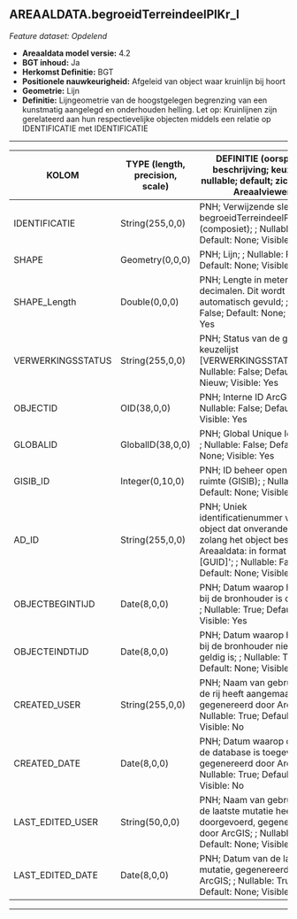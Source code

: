 ## AREAALDATA.begroeidTerreindeelPlKr_l

*Feature dataset: Opdelend*


* __Areaaldata model versie:__ 4.2
* __BGT inhoud:__ Ja
* __Herkomst Definitie:__ BGT
* __Positionele nauwkeurigheid:__ Afgeleid van object waar kruinlijn bij hoort
* __Geometrie:__ Lijn
* __Definitie:__  Lijngeometrie van de hoogstgelegen begrenzing van een kunstmatig aangelegd en onderhouden helling. Let op: Kruinlijnen zijn gerelateerd aan hun respectievelijke objecten middels een relatie op IDENTIFICATIE met IDENTIFICATIE

***

|__KOLOM__                          |__TYPE (length, precision, scale)__             |__DEFINITIE__ (oorsprong; beschrijving; keuzelijst; nullable; default; zichtbaar in Areaalviewer)|
|------                          	|----          	                                 |-----    |
|IDENTIFICATIE                      |String(255,0,0)                                 |PNH; Verwijzende sleutel naar begroeidTerreindeelPlantvak_v (composiet); ; Nullable: True; Default: None; Visible: No|
|SHAPE                              |Geometry(0,0,0)                                 |PNH; Lijn; ; Nullable: False; Default: None; Visible: Yes|
|SHAPE_Length                       |Double(0,0,0)                                   |PNH; Lengte in meters, 5 decimalen. Dit wordt automatisch gevuld; ; Nullable: False; Default: None; Visible: Yes|
|VERWERKINGSSTATUS                  |String(255,0,0)                                 |PNH; Status van de gegevens; keuzelijst [VERWERKINGSSTATUS]; Nullable: False; Default: Nieuw; Visible: Yes|
|OBJECTID                           |OID(38,0,0)                                     |PNH; Interne ID ArcGIS; ; Nullable: False; Default: None; Visible: Yes|
|GLOBALID                           |GlobalID(38,0,0)                                |PNH; Global Unique Identifier; ; Nullable: False; Default: None; Visible: Yes|
|GISIB_ID                           |Integer(0,10,0)                                 |PNH; ID beheer openbare ruimte (GISIB); ; Nullable: True; Default: None; Visible: Yes|
|AD_ID                              |String(255,0,0)                                 |PNH; Uniek identificatienummer voor het object dat onveranderlijk is zolang het object bestaat in Areaaldata: in format 'AD.[GUID]'; ; Nullable: False; Default: None; Visible: Yes|
|OBJECTBEGINTIJD                    |Date(8,0,0)                                     |PNH; Datum waarop het object bij de bronhouder is ontstaan; ; Nullable: True; Default: None; Visible: Yes|
|OBJECTEINDTIJD                     |Date(8,0,0)                                     |PNH; Datum waarop het object bij de bronhouder niet meer geldig is; ; Nullable: True; Default: None; Visible: Yes|
|CREATED_USER                       |String(255,0,0)                                 |PNH; Naam van gebruiker die de rij heeft aangemaakt, gegenereerd door ArcGIS; ; Nullable: True; Default: None; Visible: No|
|CREATED_DATE                       |Date(8,0,0)                                     |PNH; Datum waarop de rij aan de database is toegevoegd, gegenereerd door ArcGIS; ; Nullable: True; Default: None; Visible: No|
|LAST_EDITED_USER                   |String(50,0,0)                                  |PNH; Naam van gebruiker die de laatste mutatie heeft doorgevoerd, gegenereerd door ArcGIS; ; Nullable: True; Default: None; Visible: No|
|LAST_EDITED_DATE                   |Date(8,0,0)                                     |PNH; Datum van de laatste mutatie, gegenereerd door ArcGIS; ; Nullable: True; Default: None; Visible: No|

***

